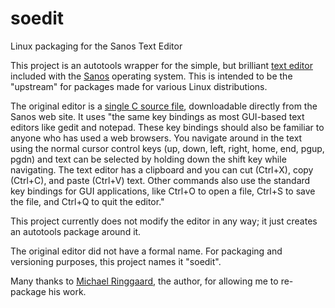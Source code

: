 # soedit
Linux packaging for the Sanos Text Editor

This project is an autotools wrapper for the simple, but brilliant [text editor](http://www.jbox.dk/sanos/editor.htm) included with the [Sanos](http://www.jbox.dk/sanos) operating system. This is intended to be the "upstream" for packages made for various Linux distributions.

The original editor is a [single C source file](http://www.jbox.dk/downloads/edit.c), downloadable directly from the Sanos web site. It uses "the same key bindings as most GUI-based text editors like gedit and notepad. These key bindings should also be familiar to anyone who has used a web browsers. You navigate around in the text using the normal cursor control keys (up, down, left, right, home, end, pgup, pgdn) and text can be selected by holding down the shift key while navigating. The text editor has a clipboard and you can cut (Ctrl+X), copy (Ctrl+C), and paste (Ctrl+V) text. Other commands also use the standard key bindings for GUI applications, like Ctrl+O to open a file, Ctrl+S to save the file, and Ctrl+Q to quit the editor."

This project currently does not modify the editor in any way; it just creates an autotools package around it.

The original editor did not have a formal name. For packaging and versioning purposes, this project names it "soedit".

Many thanks to [Michael Ringgaard](https://github.com/ringgaard), the author, for allowing me to re-package his work.

